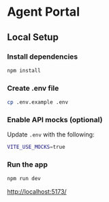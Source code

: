 # Agent Portal

## Local Setup

### Install dependencies

```bash
npm install
```

### Create .env file

```bash
cp .env.example .env
```

### Enable API mocks (optional)

Update `.env` with the following:

```bash
VITE_USE_MOCKS=true
```

### Run the app

```bash
npm run dev
```

<http://localhost:5173/>
